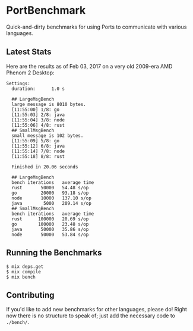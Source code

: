 # PortBenchmark

Quick-and-dirty benchmarks for using Ports to communicate with various
languages.

## Latest Stats

Here are the results as of Feb 03, 2017 on a very old 2009-era AMD Phenom 2 Desktop:

```
Settings:
  duration:      1.0 s

  ## LargeMsgBench
  large message is 8010 bytes.
  [11:55:00] 1/8: go
  [11:55:03] 2/8: java
  [11:55:04] 3/8: node
  [11:55:06] 4/8: rust
  ## SmallMsgBench
  small message is 102 bytes.
  [11:55:09] 5/8: go
  [11:55:12] 6/8: java
  [11:55:14] 7/8: node
  [11:55:18] 8/8: rust

  Finished in 20.06 seconds

  ## LargeMsgBench
  bench iterations   average time
  rust       50000   54.48 s/op
  go         20000   93.18 s/op
  node       10000   137.10 s/op
  java        5000   209.14 s/op
  ## SmallMsgBench
  bench iterations   average time
  rust      100000   20.69 s/op
  go        100000   23.48 s/op
  java       50000   35.86 s/op
  node       50000   53.84 s/op
```

## Running the Benchmarks

```
$ mix deps.get
$ mix compile
$ mix bench
```

## Contributing

If you'd like to add new benchmarks for other languages, please do! Right now
there is no structure to speak of; just add the necessary code to `./bench/`.

